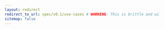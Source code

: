 ```yaml
---
layout: redirect
redirect_to_url: spec/v0.1/use-cases # WARNING: This is brittle and will not update as per {{ site.current_spec_version }}
sitemap: false
---
```


